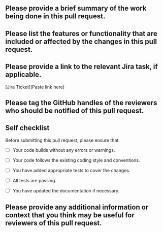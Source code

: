 ## Please provide a brief summary of the work being done in this pull request.

## Please list the features or functionality that are included or affected by the changes in this pull request.

## Please provide a link to the relevant Jira task, if applicable.
[Jira Ticket](Paste link here)

## Please tag the GitHub handles of the reviewers who should be notified of this pull request.

## Self checklist

Before submitting this pull request, please ensure that:

- [ ] Your code builds without any errors or warnings.
- [ ] Your code follows the existing coding style and conventions.
- [ ] You have added appropriate tests to cover the changes.
- [ ] All tests are passing.
- [ ] You have updated the documentation if necessary.


## Please provide any additional information or context that you think may be useful for reviewers of this pull request.
